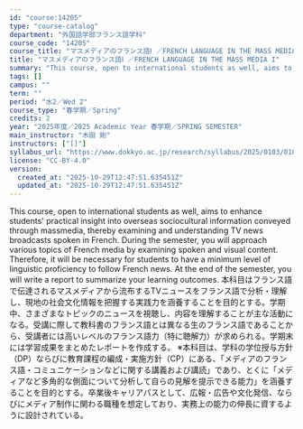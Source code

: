 ```yaml
---
id: "course:14205"
type: "course-catalog"
department: "外国語学部フランス語学科"
course_code: "14205"
course_title: "マスメディアのフランス語Ⅰ ／FRENCH LANGUAGE IN THE MASS MEDIA I"
title: "マスメディアのフランス語Ⅰ ／FRENCH LANGUAGE IN THE MASS MEDIA I"
summary: "This course, open to international students as well, aims to enhance students' practical insight into overseas sociocult…"
tags: []
campus: ""
term: ""
period: "水2／Wed 2"
course_type: "春学期／Spring"
credits: 2
year: "2025年度／2025 Academic Year 春学期／SPRING SEMESTER"
main_instructor: "木田 剛"
instructors: ["[]"]
syllabus_url: "https://www.dokkyo.ac.jp/research/syllabus/2025/0103/0103_14205_ja_JP.html"
license: "CC-BY-4.0"
version:
  created_at: "2025-10-29T12:47:51.635451Z"
  updated_at: "2025-10-29T12:47:51.635451Z"
---
```

This course, open to international students as well, aims to enhance students' practical insight into overseas sociocultural information conveyed through massmedia, thereby examining and understanding TV news broadcasts spoken in French. During the semester, you will approach various topics of French media by examining spoken and visual content. Therefore, it will be necessary for students to have a minimum level of linguistic proficiency to follow French news. At the end of the semester, you will write a report to summarize your learning outcomes. 本科目はフランス語で伝達されるマスメディアから流布するTVニュースをフランス語で分析・理解し、現地の社会文化情報を把握する実践力を涵養することを目的とする。学期中、さまざまなトピックのニュースを視聴し、内容を理解することが主な活動になる。受講に際して教科書のフランス語とは異なる生のフランス語であることから、受講者には高いレベルのフランス語力（特に聴解力）が求められる。学期末には学習成果をまとめたレポートを作成する。 ※本科目は、学科の学位授与方針（DP）ならびに教育課程の編成・実施方針（CP）にある、「メディアのフランス語・コミュニケーションなどに関する講義および講読」であり、とくに「メディアなど多角的な側面について分析して自らの見解を提示できる能力」を涵養することを目的とする。卒業後キャリアパスとして、広報・広告や文化発信、ならびにメディア制作に関わる職種を想定しており、実務上の能力の伸長に資するように設計されている。
